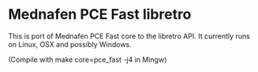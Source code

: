 # Mednafen PCE Fast libretro

This is port of Mednafen PCE Fast core to the libretro API.
It currently runs on Linux, OSX and possibly Windows.

(Compile with make core=pce_fast -j4 in Mingw)


